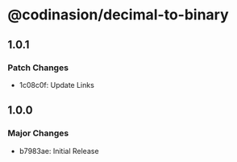 # @codinasion/decimal-to-binary

## 1.0.1

### Patch Changes

- 1c08c0f: Update Links

## 1.0.0

### Major Changes

- b7983ae: Initial Release
